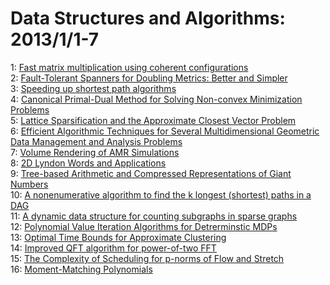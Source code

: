 # Data Structures and Algorithms: 2013/1/1-7  
1: [Fast matrix multiplication using coherent configurations](https://doi.org/10.48550/arXiv.1207.6528)  
2: [Fault-Tolerant Spanners for Doubling Metrics: Better and Simpler](https://doi.org/10.48550/arXiv.1207.7040)  
3: [Speeding up shortest path algorithms](https://doi.org/10.48550/arXiv.1212.6327)  
4: [Canonical Primal-Dual Method for Solving Non-convex Minimization  Problems](https://doi.org/10.48550/arXiv.1212.6492)  
5: [Lattice Sparsification and the Approximate Closest Vector Problem](https://doi.org/10.48550/arXiv.1212.6781)  
6: [Efficient Algorithmic Techniques for Several Multidimensional Geometric  Data Management and Analysis Problems](https://doi.org/10.48550/arXiv.0810.4423)  
7: [Volume Rendering of AMR Simulations](https://doi.org/10.48550/arXiv.1210.8014)  
8: [2D Lyndon Words and Applications](https://doi.org/10.48550/arXiv.1301.0103)  
9: [Tree-based Arithmetic and Compressed Representations of Giant Numbers](https://doi.org/10.48550/arXiv.1301.0114)  
10: [A nonenumerative algorithm to find the k longest (shortest) paths in a  DAG](https://doi.org/10.48550/arXiv.1301.0181)  
11: [A dynamic data structure for counting subgraphs in sparse graphs](https://doi.org/10.48550/arXiv.1209.0375)  
12: [Polynomial Value Iteration Algorithms for Detrerminstic MDPs](https://doi.org/10.48550/arXiv.1301.0583)  
13: [Optimal Time Bounds for Approximate Clustering](https://doi.org/10.48550/arXiv.1301.0587)  
14: [Improved QFT algorithm for power-of-two FFT](https://doi.org/10.48550/arXiv.1301.0763)  
15: [The Complexity of Scheduling for p-norms of Flow and Stretch](https://doi.org/10.48550/arXiv.1301.0793)  
16: [Moment-Matching Polynomials](https://doi.org/10.48550/arXiv.1301.0820)  